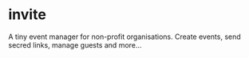 # invite
A tiny event manager for non-profit organisations. Create events, send secred links, manage guests and more... 
